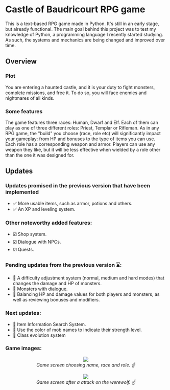 # Castle of Baudricourt RPG game


<p> This is a text-based RPG game made in Python. It's still in an early stage, but already functional. The main goal behind this project was to test my knowledge of Python, a programming language I recently started studying. As such, the systems and mechanics are being changed and improved over time.


## Overview

### Plot

<p> You are entering a haunted castle, and it is your duty to fight monsters, complete missions, and free it. To do so, you will face enemies and nightmares of all kinds. 

### Some features

<p> The game features three races: Human, Dwarf and Elf. Each of them can play as one of three different roles: Priest, Templar or Rifleman. As in any RPG game, the "build" you choose (race, role etc) will significantly impact your gameplay: from HP and bonuses to the type of items you can use. Each role has a corresponding weapon and armor. Players can use any weapon they like, but it will be less effective when wielded by a role other than the one it was designed for. 

## Updates

### Updates promised in the previous version that have been implemented
<ul>
<li> ✅ More usable items, such as armor, potions and others.</li>
<li> ✅ An XP and leveling system.</li>
</ul>  

### Other noteworthy added features:
<ul>
  <li> ☑️ Shop system.
  <li> ☑️ Dialogue with NPCs.
  <li> ☑️ Quests.
</ul>

### Pending updates from the previous version ⌛:

<ul>
  <li>📝 A difficulty adjustment system (normal, medium and hard modes) that changes the damage and HP of monsters.</li>
  <li>📝 Monsters with dialogue.</li>
  <li>📝 Balancing HP and damage values for both players and monsters, as well as reviewing bonuses and modifiers.</li>
</ul>

### Next updates:

<ul>
  <li> 📝 Item Information Search System.</li>
  <li> 📝 Use the color of mob names to indicate their strength level.</li>
  <li> 📝 Class evolution system</li>
</ul>




### Game images:

<p align="center">
    <img src="https://i.imgur.com/ycAFgk5.png" />
    <br>
      <em>Game screen choosing name, race and role. ☝️</em>
</p>

<p align="center">
    <img src="https://i.imgur.com/3w0Vf9o.png" />
    <br>
    <em> Game screen after a attack on the werewolf. ☝️</em>
</p>

